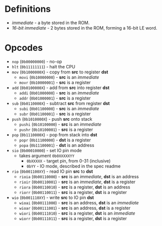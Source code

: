 # Definitions
- *immediate* - a byte stored in the ROM.
- *16-bit immediate* - 2 bytes stored in the ROM, forming a 16-bit LE word.

# Opcodes

- `nop` (`0b00000000`) - no-op
- `hlt` (`0b11111111`) - halt the CPU
- `mov` (`0b1000000X`) - copy from **src** to register **dst**
    - `movi` (`0b10000000`) - **src** is an *immediate*
    - `movr` (`0b10000001`) - **src** is a register
- `add` (`0b0100000X`) - add from **src** into register **dst**
    - `addi` (`0b01000000`) - **src** is an *immediate*
    - `addr` (`0b01000001`) - **src** is a register
- `sub` (`0b0110000X`) - subtract **src** from register **dst**
    - `subi` (`0b01100000`) - **src** is an *immediate*
    - `subr` (`0b01100001`) - **src** is a register
- `push` (`0b1010000X`) - push **src** onto stack
    - `pushi` (`0b10100000`) - **src** is an *immediate*
    - `pushr` (`0b10100001`) - **src** is a register
- `pop` (`0b1110000X`) - pop from stack into **dst**
    - `popr` (`0b11100000`) - **dst** is a register
    - `popa` (`0b11100001`) - **dst** is an address
- `sio` (`0b00010000`) - set IO pin mode
    - takes argument `0b0XXXXXYY`
        - `0bXXXXX` - target pin, from 0-31 (inclusive)
        - `0bYY` - IO mode, described in the spec readme
- `rio` (`0b001100XY`) - read IO pin **src** to **dst**
    - `rioia` (`0b00110000`) - **src** is an *immediate*, **dst** is an address
    - `rioir` (`0b00110001`) - **src** is an *immediate*, **dst** is a register
    - `riora` (`0b00110010`) - **src** is a register, **dst** is an address
    - `riorr` (`0b00110011`) - **src** is a register, **dst** is a register
- `wio` (`0b001110XY`) - write **src** to IO pin **dst**
    - `wioai` (`0b00111000`) - **src** is an address, **dst** is an *immediate*
    - `wioar` (`0b00111001`) - **src** is an address, **dst** is a register
    - `wiori` (`0b00111010`) - **src** is a register, **dst** is an *immediate*
    - `wiorr` (`0b00111011`) - **src** is a register, **dst** is a register
